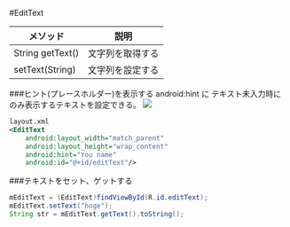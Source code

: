 #EditText


|メソッド|説明|
|---|---|
|String getText()|文字列を取得する|
|setText(String)|文字列を設定する|


###ヒント(プレースホルダー)を表示する
android:hint に テキスト未入力時にのみ表示するテキストを設定できる。
![](http://sunsunsoft.com/image/android/edittext_hint.png)

```xml
layout.xml
<EditText
    android:layout_width="match_parent"
    android:layout_height="wrap_content"
    android:hint="You name"
    android:id="@+id/editText"/>
```

###テキストをセット、ゲットする

```java
mEditText = (EditText)findViewById(R.id.editText);
mEditText.setText("hoge");
String str = mEditText.getText().toString();
```